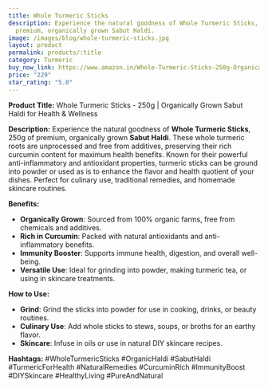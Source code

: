 ```yaml
---
title: Whole Turmeric Sticks
description: Experience the natural goodness of Whole Turmeric Sticks, 250g of
  premium, organically grown Sabut Haldi.
image: /images/blog/whole-turmeric-sticks.jpg
layout: product
permalink: products/:title
category: Turmeric
buy_now_link: https://www.amazon.in/Whole-Turmeric-Sticks-250g-Organically-Grown/dp/B0B578FJTQ/ref=sr_1_26?crid=1IBX4K52DVNNJ&tag=m0150-21
price: "229"
star_rating: "5.0"
---
```

**Product Title:** Whole Turmeric Sticks - 250g | Organically Grown Sabut Haldi for Health & Wellness

**Description:**
Experience the natural goodness of **Whole Turmeric Sticks**, 250g of premium, organically grown **Sabut Haldi**. These whole turmeric roots are unprocessed and free from additives, preserving their rich curcumin content for maximum health benefits. Known for their powerful anti-inflammatory and antioxidant properties, turmeric sticks can be ground into powder or used as is to enhance the flavor and health quotient of your dishes. Perfect for culinary use, traditional remedies, and homemade skincare routines.

**Benefits:**
- **Organically Grown**: Sourced from 100% organic farms, free from chemicals and additives.
- **Rich in Curcumin**: Packed with natural antioxidants and anti-inflammatory benefits.
- **Immunity Booster**: Supports immune health, digestion, and overall well-being.
- **Versatile Use**: Ideal for grinding into powder, making turmeric tea, or using in skincare treatments.

**How to Use:**
- **Grind**: Grind the sticks into powder for use in cooking, drinks, or beauty routines.
- **Culinary Use**: Add whole sticks to stews, soups, or broths for an earthy flavor.
- **Skincare**: Infuse in oils or use in natural DIY skincare recipes.

**Hashtags:**
#WholeTurmericSticks #OrganicHaldi #SabutHaldi #TurmericForHealth #NaturalRemedies #CurcuminRich #ImmunityBoost #DIYSkincare #HealthyLiving #PureAndNatural
